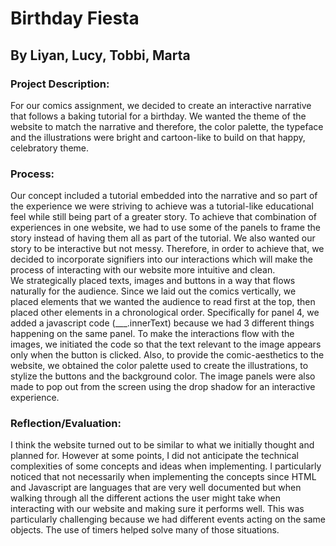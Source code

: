 # Birthday Fiesta 
## By Liyan, Lucy, Tobbi, Marta

### Project Description:
For our comics assignment, we decided to create an interactive narrative that follows a baking tutorial for a birthday. We wanted the theme of the website to match the narrative and therefore, the color palette, the typeface and the illustrations were bright and cartoon-like to build on that happy, celebratory theme. 

### Process:

Our concept included a tutorial embedded into the narrative and so part of the experience we were striving to achieve was a tutorial-like educational feel while still being part of a greater story. To achieve that combination of experiences in one website, we had to use some of the panels to frame the story instead of having them all as part of the tutorial. We also wanted our story to be interactive but not messy. Therefore, in order to achieve that, we decided to incorporate signifiers into our interactions which will make the process of interacting with our website more intuitive and clean. 
</br> 
We strategically placed texts, images and buttons in a way that flows naturally for the audience. Since we laid out the comics vertically, we placed elements that we wanted the audience to read first at the top, then placed other elements in a chronological order. Specifically for panel 4, we added a javascript code (___.innerText) because we had 3 different things happening on the same panel. To make the interactions flow with the images, we initiated the code so that the text relevant to the image appears only when the button is clicked. Also, to provide the comic-aesthetics to the website, we obtained the color palette used to create the illustrations, to stylize the buttons and the background color. The image panels were also made to pop out from the screen using the drop shadow for an interactive experience.

### Reflection/Evaluation: 
I think the website turned out to be similar to what we initially thought and planned for. However at some points, I did not anticipate the technical complexities of some concepts and ideas when implementing. I particularly noticed that not necessarily when implementing the concepts since HTML and Javascript are languages that are very well documented but when walking through all the different actions the user might take when interacting with our website and making sure it performs well. This was particularly challenging because we had different events acting on the same objects. The use of timers helped solve many of those situations.



